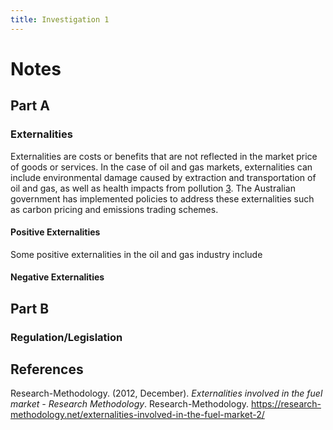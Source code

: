 ```yaml
---
title: Investigation 1
---
```


# Notes
## Part A
### Externalities
Externalities are costs or benefits that are not reflected in the market price of goods or services. In the case of oil and gas markets, externalities can include environmental damage caused by extraction and transportation of oil and gas, as well as health impacts from pollution [3](https://www.statista.com/topics/5608/oil-and-gas-industry-in-australia/). The Australian government has implemented policies to address these externalities such as carbon pricing and emissions trading schemes.



#### Positive Externalities
Some positive externalities in the oil and gas industry include 




#### Negative Externalities






## Part B
### Regulation/Legislation












## References
Research-Methodology. (2012, December). _Externalities involved in the fuel market - Research Methodology_. Research-Methodology. https://research-methodology.net/externalities-involved-in-the-fuel-market-2/

‌












